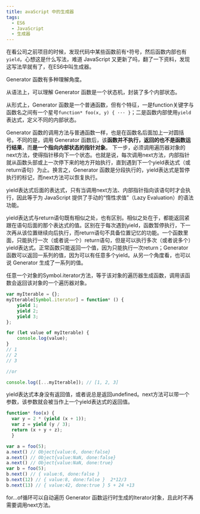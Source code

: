 ```yaml
---
title: avaScript 中的生成器
tags:
  - ES6
  - JavaScript
  - 生成器
---
```



在看公司之前项目的时候，发现代码中某些函数前有`*`符号，然后函数内部也有`yield`，心想这是什么写法，难道 JavaScript 又更新了吗，翻了一下资料，发现这写法早就有了，在ES6中叫生成器。

<!-- more -->

Generator 函数有多种理解角度。
    
从语法上，可以理解 Generator 函数是一个状态机，封装了多个内部状态。
    
从形式上，Generator 函数是一个普通函数，但有个特征，一是function关键字与函数名之间有一个星号`function* foo(x, y) { ··· }`；二是函数内部使用`yield`表达式，定义不同的内部状态。

Generator 函数的调用方法与普通函数一样，也是在函数名后面加上一对圆括号。不同的是，调用 Generator 函数后，该**函数并不执行，返回的也不是函数运行结果**，而**是一个指向内部状态的指针对象**。 下一步，必须调用遍历器对象的next方法，使得指针移向下一个状态。也就是说，每次调用next方法，内部指针就从函数头部或上一次停下来的地方开始执行，直到遇到下一个yield表达式（或return语句）为止。换言之，Generator 函数是分段执行的，yield表达式是暂停执行的标记，而next方法可以恢复执行。

yield表达式后面的表达式，只有当调用next方法、内部指针指向该语句时才会执行，因此等于为 JavaScript 提供了手动的“惰性求值”（Lazy Evaluation）的语法功能。

yield表达式与return语句既有相似之处，也有区别。相似之处在于，都能返回紧跟在语句后面的那个表达式的值。区别在于每次遇到yield，函数暂停执行，下一次再从该位置继续向后执行，而return语句不具备位置记忆的功能。一个函数里面，只能执行一次（或者说一个）return语句，但是可以执行多次（或者说多个）yield表达式。正常函数只能返回一个值，因为只能执行一次return；Generator 函数可以返回一系列的值，因为可以有任意多个yield。从另一个角度看，也可以说 Generator 生成了一系列的值。

任意一个对象的Symbol.iterator方法，等于该对象的遍历器生成函数，调用该函数会返回该对象的一个遍历器对象。

```javascript
var myIterable = {};
myIterable[Symbol.iterator] = function* () {
    yield 1;
    yield 2;
    yield 3;
};

for (let value of myIterable) { 
    console.log(value); 
}
// 1
// 2
// 3

//or

console.log([...myIterable]); // [1, 2, 3]
```

yield表达式本身没有返回值，或者说总是返回undefined。next方法可以带一个参数，该参数就会被当作上一个yield表达式的返回值。
    
```javascript
function* foo(x) {
  var y = 2 * (yield (x + 1));
  var z = yield (y / 3);
  return (x + y + z);
  }

var a = foo(5);
a.next() // Object{value:6, done:false}
a.next() // Object{value:NaN, done:false}
a.next() // Object{value:NaN, done:true}
var b = foo(5);
b.next() // { value:6, done:false }
b.next(12) // { value:8, done:false }  2*12/3
b.next(13) // { value:42, done:true } 5 + 24 +13
```

for...of循环可以自动遍历 Generator 函数运行时生成的Iterator对象，且此时不再需要调用next方法。